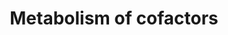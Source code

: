 ---
annotations:
- type: Pathway Ontology
  value: '"metabolic pathway of cofactors'
- type: Pathway Ontology
  value: tetrahydrobiopterin metabolic pathway
authors:
- ReactomeTeam
- DeSl
description: Many proteins depend for their activity on cofactors, associated ions
  and small molecules. This module contains annotations of processes involved in the
  synthesis of cofactors, either de novo or from essential molecules consumed in the
  diet (vitamins), as well as regeneration of active forms of cofactors (Lipmann 1984).  View
  original pathway at [http://www.reactome.org/PathwayBrowser/#DIAGRAM=8978934 Reactome].
last-edited: 2021-01-25
organisms:
- Homo sapiens
redirect_from:
- /index.php/Pathway:WP4990
- /instance/WP4990
schema-jsonld:
- '@context': https://schema.org/
  '@id': https://wikipathways.github.io/pathways/WP4990.html
  '@type': Dataset
  creator:
    '@type': Organization
    name: WikiPathways
  description: Many proteins depend for their activity on cofactors, associated ions
    and small molecules. This module contains annotations of processes involved in
    the synthesis of cofactors, either de novo or from essential molecules consumed
    in the diet (vitamins), as well as regeneration of active forms of cofactors (Lipmann
    1984).  View original pathway at [http://www.reactome.org/PathwayBrowser/#DIAGRAM=8978934
    Reactome].
  keywords:
  - 'HSP90AA1 '
  - PPi
  - regulation
  - COQ5
  - activation and
  - 'PTS '
  - p-S1177-eNOS:CaM:HSP90:p-AKT1:BH2
  - 'FMN '
  - 'p-S19-PTS '
  - AscH-
  - p-SPR dimer
  - NADPH
  - 'Fe2+ '
  - DMQ10H2
  - p-PTPS hexamer
  - PHB
  - Q10H2
  - O2
  - BH2
  - MHDB decarboxylase
  - 2GCHFR:GCH1
  - DHFR dimer
  - AdoMet
  - GTP
  - 'COQ7 '
  - H+
  - H2O
  - COQ9 dimer:COQ7:Fe2+
  - AdoHcy
  - 'PDSS2 '
  - ADP
  - Peroxynitrite
  - NADP+
  - PTPS hexamer
  - PRKG2
  - e-
  - Asc.-
  - all-E-10PrP2
  - 'CALM1 '
  - DHB
  - 'p-S213-SPR '
  - DHDB
  - 'SPR '
  - HCOOH
  - PTHP
  - 2OG
  - p-S1177-eNOS:CaM:HSP90:p-AKT1
  - 'GCH1 '
  - COQ3(?-369)
  - DMPhOH
  - 'DHFR '
  - CO2
  - SPR dimer
  - ATP
  - 'oxide: NOS3'
  - p-S1177-eNOS:CaM:HSP90:p-AKT1:BH4
  - Metabolism of nitric
  - 'PDSS1 '
  - BH4
  - GCH1 decamer
  - '2xPalmC-MyrG-p-S1177-NOS3 '
  - 'FAD '
  - COQ2
  - FPP
  - isocitrate-oxoglutarate transporter
  - MDMQ10H2
  - DHNTP
  - ISCIT
  - BH3.
  - L-Phe
  - PDSS1/2 tetramer
  - IPPP
  - GCHFR pentamer
  - 'BH4 '
  - sepiapterin synthase
  - 'COQ9 '
  - sepiapterin
  - 'heme '
  - Fe3+
  - PPP
  - Fe2+
  - COQ6:FAD
  - DeMQ10H2
  - MHDB
  - 'COQ6 '
  - IDH1 dimer
  - 'p-T308,S473-AKT1 '
  - DMPhOH monooxygenase
  - 'IDH1 '
  - 'Ca2+ '
  - 'Zn2+ '
  - 'Mg2+ '
  - 'BH2 '
  - 'GCHFR '
  license: CC0
  name: Metabolism of cofactors
seo: CreativeWork
title: Metabolism of cofactors
wpid: WP4990
---